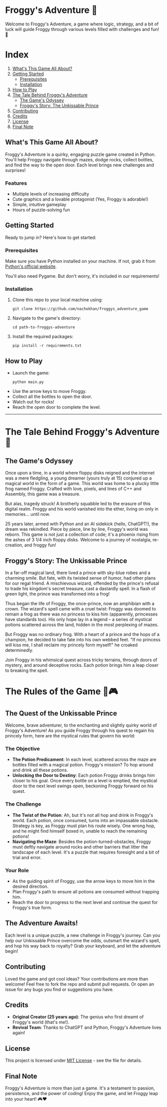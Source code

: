 
# Froggy's Adventure 🐸

Welcome to Froggy's Adventure, a game where logic, strategy, and a bit of luck will guide Froggy through various levels filled with challenges and fun! 🌟

# Index

1. [What's This Game All About?](#whats-this-game-all-about)
2. [Getting Started](#getting-started)
   - [Prerequisites](#prerequisites)
   - [Installation](#installation)
3. [How to Play](#how-to-play)
4. [The Tale Behind Froggy's Adventure](#the-tale-behind-froggys-adventure-)
   - [The Game's Odyssey](#the-games-odyssey)
   - [Froggy's Story: The Unkissable Prince](#froggys-story-the-unkissable-prince)
5. [Contributing](#contributing)
6. [Credits](#credits)
7. [License](#license)
8. [Final Note](#final-note)


## What's This Game All About?

Froggy's Adventure is a quirky, engaging puzzle game created in Python. You'll help Froggy navigate through mazes, dodge rocks, collect bottles, and find the way to the open door. Each level brings new challenges and surprises!

### Features

- Multiple levels of increasing difficulty
- Cute graphics and a lovable protagonist (Yes, Froggy is adorable!)
- Simple, intuitive gameplay
- Hours of puzzle-solving fun

## Getting Started

Ready to jump in? Here's how to get started:

### Prerequisites

Make sure you have Python installed on your machine. If not, grab it from [Python's official website](https://www.python.org/).

You'll also need Pygame. But don't worry, it's included in our requirements!

### Installation

1. Clone this repo to your local machine using:
   ```
   git clone https://github.com/nachokhan/froggys_adventure_game
   ```
2. Navigate to the game's directory:
   ```
   cd path-to-froggys-adventure
   ```
3. Install the required packages:
   ```
   pip install -r requirements.txt
   ```

## How to Play

- Launch the game:
  ```
  python main.py
  ```
- Use the arrow keys to move Froggy.
- Collect all the bottles to open the door.
- Watch out for rocks!
- Reach the open door to complete the level.

---

# The Tale Behind Froggy's Adventure 📖

## The Game's Odyssey

Once upon a time, in a world where floppy disks reigned and the internet was a mere fledgling, a young dreamer (yours truly at 15) conjured up a magical world in the form of a game. This world was home to a plucky little frog named Froggy. Crafted with love, pixels, and lines of C++ and Assembly, this game was a treasure.

But alas, tragedy struck! A brotherly squabble led to the erasure of this digital realm. Froggy and his world vanished into the ether, living on only in memories... until now.

25 years later, armed with Python and an AI sidekick (hello, ChatGPT!), the dream was rekindled. Piece by piece, line by line, Froggy's world was reborn. This game is not just a collection of code; it's a phoenix rising from the ashes of 3 1/4 inch floppy disks. Welcome to a journey of nostalgia, re-creation, and froggy fun!

## Froggy's Story: The Unkissable Prince

In a far-off magical land, there lived a prince with sky-blue robes and a charming smile. But fate, with its twisted sense of humor, had other plans for our regal friend. A mischievous wizard, offended by the prince's refusal to trade his kingdom's secret treasure, cast a dastardly spell. In a flash of green light, the prince was transformed into a frog!

Thus began the life of Froggy, the once-prince, now an amphibian with a crown. The wizard's spell came with a cruel twist: Froggy was doomed to remain a frog as there was no princess to kiss him (apparently, princesses have standards too). His only hope lay in a legend – a series of mystical potions scattered across the land, hidden in the most perplexing of mazes.

But Froggy was no ordinary frog. With a heart of a prince and the hops of a champion, he decided to take fate into his own webbed feet. "If no princess will kiss me, I shall reclaim my princely form myself!" he croaked determinedly.

Join Froggy in his whimsical quest across tricky terrains, through doors of mystery, and around deceptive rocks. Each potion brings him a leap closer to breaking the spell.

# The Rules of the Game 🌟🎮

## The Quest of the Unkissable Prince

Welcome, brave adventurer, to the enchanting and slightly quirky world of Froggy's Adventure! As you guide Froggy through his quest to regain his princely form, here are the mystical rules that govern his world:

### The Objective

- **The Potion Predicament**: In each level, scattered across the maze are bottles filled with a magical potion. Froggy's mission? To hop around and drink all these potions.
- **Unlocking the Door to Destiny**: Each potion Froggy drinks brings him closer to his goal. Once every bottle on a level is emptied, the mystical door to the next level swings open, beckoning Froggy forward on his quest.

### The Challenge

- **The Twist of the Potion**: Ah, but it's not all hop and drink in Froggy's world. Each potion, once consumed, turns into an impassable obstacle. Strategy is key, as Froggy must plan his route wisely. One wrong hop, and he might find himself boxed in, unable to reach the remaining potions!
- **Navigating the Maze**: Besides the potion-turned-obstacles, Froggy must deftly navigate around rocks and other barriers that litter the landscape of each level. It's a puzzle that requires foresight and a bit of trial and error.

### Your Role

- As the guiding spirit of Froggy, use the arrow keys to move him in the desired direction.
- Plan Froggy's path to ensure all potions are consumed without trapping him.
- Reach the door to progress to the next level and continue the quest for Froggy's true form.

## The Adventure Awaits!

Each level is a unique puzzle, a new challenge in Froggy's journey. Can you help our Unkissable Prince overcome the odds, outsmart the wizard's spell, and hop his way back to royalty? Grab your keyboard, and let the adventure begin!

## Contributing

Loved the game and got cool ideas? Your contributions are more than welcome! Feel free to fork the repo and submit pull requests. Or open an issue for any bugs you find or suggestions you have.

## Credits

- **Original Creator (25 years ago)**: The genius who first dreamt of Froggy's world (that's me!).
- **Revival Team**: Thanks to ChatGPT and Python, Froggy's Adventure lives again!

## License

This project is licensed under [MIT License](LICENSE.md) - see the file for details.

## Final Note

Froggy's Adventure is more than just a game. It's a testament to passion, persistence, and the power of coding! Enjoy the game, and let Froggy leap into your heart! 🎮❤️
